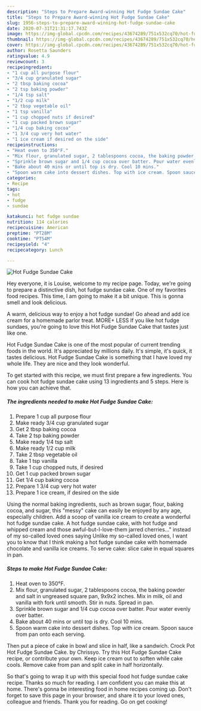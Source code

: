 ```yaml
---
description: "Steps to Prepare Award-winning Hot Fudge Sundae Cake"
title: "Steps to Prepare Award-winning Hot Fudge Sundae Cake"
slug: 1956-steps-to-prepare-award-winning-hot-fudge-sundae-cake
date: 2020-07-31T21:31:17.743Z
image: https://img-global.cpcdn.com/recipes/43674289/751x532cq70/hot-fudge-sundae-cake-recipe-main-photo.jpg
thumbnail: https://img-global.cpcdn.com/recipes/43674289/751x532cq70/hot-fudge-sundae-cake-recipe-main-photo.jpg
cover: https://img-global.cpcdn.com/recipes/43674289/751x532cq70/hot-fudge-sundae-cake-recipe-main-photo.jpg
author: Rosetta Saunders
ratingvalue: 4.9
reviewcount: 3
recipeingredient:
- "1 cup all purpose flour"
- "3/4 cup granulated sugar"
- "2 tbsp baking cocoa"
- "2 tsp baking powder"
- "1/4 tsp salt"
- "1/2 cup milk"
- "2 tbsp vegetable oil"
- "1 tsp vanilla"
- "1 cup chopped nuts if desired"
- "1 cup packed brown sugar"
- "1/4 cup baking cocoa"
- "1 3/4 cup very hot water"
- "1 ice cream if desired on the side"
recipeinstructions:
- "Heat oven to 350°F."
- "Mix flour, granulated sugar, 2 tablespoons cocoa, the baking powder and salt in ungreased square pan, 9x9x2 inches. Mix in milk, oil and vanilla with fork until smooth. Stir in nuts. Spread in pan."
- "Sprinkle brown sugar and 1/4 cup cocoa over batter. Pour water evenly over batter."
- "Bake about 40 mins or until top is dry. Cool 10 mins."
- "Spoon warm cake into dessert dishes. Top with ice cream. Spoon sauce from pan onto each serving."
categories:
- Recipe
tags:
- hot
- fudge
- sundae

katakunci: hot fudge sundae 
nutrition: 114 calories
recipecuisine: American
preptime: "PT28M"
cooktime: "PT54M"
recipeyield: "4"
recipecategory: Lunch

---
```



![Hot Fudge Sundae Cake](https://img-global.cpcdn.com/recipes/43674289/751x532cq70/hot-fudge-sundae-cake-recipe-main-photo.jpg)

Hey everyone, it is Louise, welcome to my recipe page. Today, we're going to prepare a distinctive dish, hot fudge sundae cake. One of my favorites food recipes. This time, I am going to make it a bit unique. This is gonna smell and look delicious.

A warm, delicious way to enjoy a hot fudge sundae! Go ahead and add ice cream for a homemade parlor treat. MORE+ LESS If you like hot fudge sundaes, you&#39;re going to love this Hot Fudge Sundae Cake that tastes just like one.

Hot Fudge Sundae Cake is one of the most popular of current trending foods in the world. It's appreciated by millions daily. It's simple, it's quick, it tastes delicious. Hot Fudge Sundae Cake is something that I have loved my whole life. They are nice and they look wonderful.


To get started with this recipe, we must first prepare a few ingredients. You can cook hot fudge sundae cake using 13 ingredients and 5 steps. Here is how you can achieve that.

<!--inarticleads1-->

##### The ingredients needed to make Hot Fudge Sundae Cake:

1. Prepare 1 cup all purpose flour
1. Make ready 3/4 cup granulated sugar
1. Get 2 tbsp baking cocoa
1. Take 2 tsp baking powder
1. Make ready 1/4 tsp salt
1. Make ready 1/2 cup milk
1. Take 2 tbsp vegetable oil
1. Take 1 tsp vanilla
1. Take 1 cup chopped nuts, if desired
1. Get 1 cup packed brown sugar
1. Get 1/4 cup baking cocoa
1. Prepare 1 3/4 cup very hot water
1. Prepare 1 ice cream, if desired on the side


Using the normal baking ingredients, such as brown sugar, flour, baking cocoa, and sugar, this &#34;messy&#34; cake can easily be enjoyed by any age, especially children. Add a scoop of vanilla ice cream to create a wonderful hot fudge sundae cake. A hot fudge sundae cake, with hot fudge and whipped cream and those awful-but-I-love-them jarred cherries…&#34; instead of my so-called loved ones saying Unlike my so-called loved ones, I want you to know that I think making a hot fudge sundae cake with homemade chocolate and vanilla ice creams. To serve cake: slice cake in equal squares in pan. 

<!--inarticleads2-->

##### Steps to make Hot Fudge Sundae Cake:

1. Heat oven to 350°F.
1. Mix flour, granulated sugar, 2 tablespoons cocoa, the baking powder and salt in ungreased square pan, 9x9x2 inches. Mix in milk, oil and vanilla with fork until smooth. Stir in nuts. Spread in pan.
1. Sprinkle brown sugar and 1/4 cup cocoa over batter. Pour water evenly over batter.
1. Bake about 40 mins or until top is dry. Cool 10 mins.
1. Spoon warm cake into dessert dishes. Top with ice cream. Spoon sauce from pan onto each serving.


Then put a piece of cake in bowl and slice in half, like a sandwich. Crock Pot Hot Fudge Sundae Cake. by Chrissyo. Try this Hot Fudge Sundae Cake recipe, or contribute your own. Keep ice cream out to soften while cake cools. Remove cake from pan and split cake in half horizontally. 

So that's going to wrap it up with this special food hot fudge sundae cake recipe. Thanks so much for reading. I am confident you can make this at home. There's gonna be interesting food in home recipes coming up. Don't forget to save this page in your browser, and share it to your loved ones, colleague and friends. Thank you for reading. Go on get cooking!

